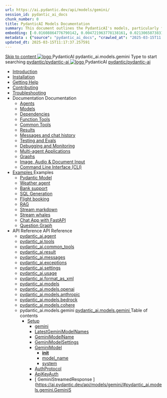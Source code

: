 ```yaml
---
url: https://ai.pydantic.dev/api/models/gemini/
session_id: pydantic_ai_docs
chunk_number: 0
title: PydanticAI Models Documentation
summary: This document outlines the PydanticAI's models, particularly focusing on the Gemini model. It serves as a guide for installation, usage, and contributing to the PydanticAI project.
embedding: [-0.01608864776790142, 0.004721963778138161, 0.021306587383151054, -0.004684595391154289, -0.005285881459712982, 0.005775063298642635, -0.019743923097848892, 0.01077558845281601, 0.012508108280599117, 0.0076638488098979, -0.02519286423921585, -0.05652767792344093, -0.0186160858720541, -0.043183885514736176, 0.0014531079214066267, -0.02274695597589016, -0.034487318247556686, 0.0227605439722538, -0.008553887717425823, 0.05674509331583977, 0.0578865185379982, 0.0338078998029232, -0.004728757776319981, 0.017257248982787132, 0.005370808765292168, 0.0269050020724535, -0.025464631617069244, 0.02608969807624817, -0.007283374201506376, -0.040737975388765335, 0.06734403222799301, -0.020110808312892914, -0.004582682624459267, -0.025451043620705605, -0.017610546201467514, 0.019743923097848892, 0.006851942744106054, 0.007731790654361248, -0.013275851495563984, 0.03647122532129288, 0.007310550659894943, -0.029079142957925797, 0.014349333941936493, 0.009083835408091545, -0.07718202471733093, 0.010191288776695728, 0.008125853724777699, -0.006396731827408075, 0.028019249439239502, -0.018330730497837067, -0.04348282888531685, 0.026130463927984238, -0.02732624113559723, 0.03225882351398468, -5.8652985899243504e-05, -0.038210537284612656, -0.032530590891838074, 0.013099202886223793, -0.022828485816717148, -0.04247729107737541, -0.009967080317437649, -0.0043992395512759686, -0.024554211646318436, 0.06500682979822159, -0.02318178303539753, 0.0046913898549973965, -0.06940946727991104, 0.01216160412877798, -0.058973588049411774, -0.02115711383521557, 0.01402321271598339, 0.013982447795569897, -0.0062608481384813786, -0.05870182067155838, -0.01531410962343216, -0.011251182295382023, 0.0007562785176560283, 0.07506223767995834, -0.015463581308722496, -0.026986531913280487, 0.009634164161980152, 0.041498925536870956, 0.015830468386411667, -0.004633639007806778, -0.014131919480860233, 0.024703683331608772, -0.0322316475212574, -0.014294980093836784, -0.004762728698551655, -0.04247729107737541, -0.014906457625329494, -0.014403687790036201, -0.014390098862349987, 0.019078092649579048, 0.07201843708753586, -0.015939174219965935, 0.015857644379138947, -0.013323411345481873, 0.0071746669709682465, 0.048619240522384644, 0.023467140272259712, -0.005876976065337658, -0.08131289482116699, 0.03421555086970329, 0.037014760076999664, -0.041172806173563004, -0.025926638394594193, -0.008594653569161892, -0.023331256583333015, 0.027203945443034172, -0.11082686483860016, -0.013051643036305904, 0.015871232375502586, -0.019512919709086418, -0.07598624378442764, 0.011020179837942123, -0.00930804293602705, 0.01818125881254673, -0.023847615346312523, -0.0688115805387497, -0.03725935146212578, -0.0020263679325580597, 0.02152400091290474, -0.03421555086970329, 0.0323675312101841, 0.0003371617931406945, -0.03133481368422508, -0.044080719351768494, -0.06207174062728882, -0.03666146099567413, 0.02193165197968483, 0.005452339071780443, 0.011441419832408428, -0.01653706468641758, 0.003378411987796426, -0.036090750247240067, -0.028291016817092896, -0.012677962891757488, 0.0015601164195686579, 0.024527033790946007, 0.02557333931326866, -0.04250446707010269, -0.0036348928697407246, 0.024092204868793488, -0.010836736299097538, 0.006970841437578201, -0.04720604792237282, 0.00788805726915598, -0.06598519533872604, 0.012412989512085915, 0.03228600323200226, 0.0230866651982069, -0.01386015210300684, -0.03220447152853012, -0.018901443108916283, 0.025342337787151337, 0.0027822216507047415, 0.019512919709086418, -0.00782011542469263, -0.05090208724141121, -0.025926638394594193, 0.06723532825708389, -0.036172278225421906, -0.0037062319461256266, -0.044026367366313934, 0.031117400154471397, -0.06120208278298378, -0.0034752292558550835, -0.06924640387296677, -0.04266752675175667, 0.030274920165538788, -0.013506853953003883, -0.030057506635785103, -0.004375459626317024, -0.009036275558173656, -0.035329800099134445, -0.025763576850295067, -0.013180732727050781, -0.04663533717393875, -0.03141634538769722, -0.011455007828772068, 0.0017936667427420616, -0.0388084277510643, -0.03812900558114052, -0.022801309823989868, 0.00014405811089091003, 0.008920774795114994, -0.006919884588569403, 0.005527075380086899, 0.014199861325323582, 0.01698547974228859, 0.048102881759405136, 0.04185222461819649, 0.0347319096326828, 0.006063816603273153, -0.023453552275896072, 0.04220552369952202, -0.024296032264828682, 0.005676547531038523, 0.05864746868610382, 0.015123872086405754, -0.0010615924838930368, 0.047776758670806885, 0.025029804557561874, -0.027570832520723343, -0.036634285002946854, 0.029513971880078316, 0.01153653860092163, -0.014607513323426247, -0.010891090147197247, 0.034514497965574265, -0.06332187354564667, 0.014498806558549404, -0.00990593247115612, -0.01053099799901247, 0.025056980550289154, -0.06348492950201035, -0.014838515780866146, 0.010177699849009514, 0.018276376649737358, -0.04864641651511192, 0.060604196041822433, 0.03503085672855377, 0.015205401927232742, -0.01301087811589241, 0.00692667905241251, 0.04187940061092377, -0.024921096861362457, 0.023344844579696655, 0.03478626534342766, -0.0007456626044586301, 0.017202895134687424, -0.004270149860531092, -0.02111634984612465, -0.019268328323960304, -0.05283163860440254, 0.02733982913196087, 0.005829417146742344, 0.005751283839344978, -0.036607109010219574, -0.0067194560542702675, 0.004392445087432861, -0.023643789812922478, 0.0140775665640831, 0.01940421387553215, -0.010483439080417156, -0.009362396784126759, -0.06299574673175812, 0.044923197478055954, 0.039107371121644974, 0.02569563500583172, 0.005819225683808327, 0.001712136436253786, 0.0007868523825891316, 0.01447162963449955, -0.011849070899188519, -0.029486794024705887, 0.023439962416887283, -0.02522004209458828, 0.0019210578175261617, -0.03935196250677109, 0.022515952587127686, -0.0051635862328112125, -0.00974966585636139, -0.025287983939051628, 0.012345047667622566, -0.028807375580072403, 0.000378351571271196, -0.0478854663670063, -0.06397411227226257, 0.03527544438838959, 0.023005135357379913, 0.06114773079752922, -0.0301933903247118, -0.05250551924109459, 0.0068621342070400715, -0.027054473757743835, 0.05090208724141121, 0.03011186048388481, 0.00703878328204155, 0.023643789812922478, -0.012555667199194431, 0.02645658515393734, 0.05378282442688942, 0.004528329242020845, 0.04554826393723488, 0.006848545745015144, 0.008153030648827553, 0.016251707449555397, -0.010157317854464054, 0.05413612350821495, 0.0230866651982069, 0.034161198884248734, -0.04054773971438408, 0.03152505308389664, -0.009226513095200062, 0.07489917427301407, 0.01819484680891037, 0.00556784076616168, 0.010157317854464054, 0.05003243312239647, 0.01511028315871954, -0.02108917199075222, -0.026687586680054665, -0.023304078727960587, 0.018507380038499832, -0.0036518783308565617, -0.010204876773059368, 0.032911065965890884, -0.035003677010536194, -0.035384152084589005, 0.00843838695436716, -0.004137663170695305, -0.05220657214522362, -0.006342378444969654, -0.03195988014340401, 0.019730335101485252, -0.0003369494806975126, 0.02610328607261181, -0.0040935007855296135, -0.036579929292201996, -0.04378177598118782, -0.011033767834305763, 0.030437981709837914, -0.032856713980436325, 0.014689043164253235, 0.02856278419494629, -0.038183361291885376, -0.007344521582126617, -0.017542604357004166, 0.01448521763086319, -0.08153031021356583, 0.004864641465246677, 0.02728547528386116, 0.005612002685666084, -0.03924325481057167, -0.013996035791933537, 0.008153030648827553, -0.024989038705825806, 0.035737451165914536, -0.01906450279057026, -0.02978573925793171, -0.022651836276054382, 0.017488250508904457, -0.024961862713098526, -0.010816354304552078, 0.01549075823277235, 0.048972535878419876, -0.01424062717705965, -0.01564023084938526, -0.006970841437578201, -0.02030104584991932, 0.014987988397479057, 0.02685064822435379, -0.03269365429878235, -0.04557543992996216, -0.0006412019138224423, -0.022611072286963463, -0.01811331696808338, 0.020314635708928108, -0.07745379209518433, -0.010503821074962616, 0.004586079623550177, -0.006019654218107462, 0.020355399698019028, 0.008411210030317307, -0.0031779834534972906, -0.03690605238080025, -0.016333237290382385, -0.009647753089666367, 0.02062716707587242, 0.011244388297200203, -0.04291211813688278, 0.0015762526309117675, -0.023684553802013397, -0.020423341542482376, -0.033291541039943695, -0.0062438626773655415, 0.0022352891974151134, 0.022977957502007484, 0.04084668308496475, -0.0010480041382834315, 0.0046913898549973965, 0.019200386479496956, 0.026239169761538506, -0.011094915680587292, -0.017474662512540817, 0.026755528524518013, -0.03217729553580284, 0.04119998216629028, 0.0247988011687994, -0.025491809472441673, -0.0026497349608689547, -0.015409228391945362, 0.006349172443151474, 0.0004976745694875717, -0.0029299953021109104, 0.029731385409832, 0.03671581670641899, -0.002062037354335189, 0.011862659826874733, -0.03484061732888222, -0.0005885469145141542, -0.012589638121426105, -0.014199861325323582, -0.01448521763086319, 0.05321211367845535, 0.04935301095247269, 0.04011291265487671, -0.023236136883497238, 0.05236963555216789, -0.013955270871520042, 0.022950781509280205, -0.03198705613613129, -0.04576567932963371, -0.05245116353034973, 0.028753021731972694, 0.01198495551943779, 0.017039833590388298, 0.05821263790130615, -0.02647017315030098, -0.07924745976924896, -0.03424273058772087, -0.008234561420977116, -0.06674614548683167, 0.0495976023375988, 0.01470263209193945, -0.03666146099567413, 0.0016722205327823758, -0.059354063123464584, -0.007575524505227804, 0.023738907650113106, 0.05386435613036156, 0.004694786854088306, -0.004762728698551655, -0.01470263209193945, -0.01697189174592495, 0.011203623376786709, -0.017284424975514412, 0.0071746669709682465, 0.0289432592689991, -0.052288103848695755, -0.014145508408546448, 0.03106304630637169, -0.004789905622601509, -0.01948574371635914, -0.01985262893140316, -0.01698547974228859, -0.024703683331608772, -0.05565802380442619, 0.011516155675053596, -0.004351680167019367, 0.017121365293860435, 0.03016621433198452, -0.002534233732149005, -0.029948798939585686, 0.057669103145599365, -0.019553685560822487, 0.07440999150276184, -0.0173659548163414, 0.026782706379890442, 0.009804019704461098, -0.024989038705825806, 0.027108827605843544, -0.016618594527244568, -0.016713712364435196, 0.002444210695102811, 0.014920046553015709, 0.0005617947899736464, 0.007731790654361248, 0.011971366591751575, -0.056038498878479004, 0.00630501052364707, -0.01052420400083065, -0.0028093985747545958, -0.0113802719861269, -2.8424139600247145e-05, 0.020124398171901703, 0.0034123831428587437, 0.009090629406273365, 0.004283738322556019, -0.017121365293860435, 0.0054761189967393875, 0.017624134197831154, -0.016849596053361893, 0.07098571956157684, -0.01943138986825943, -0.04389048367738724, 0.034161198884248734, 0.002564807655289769, -0.0276931282132864, -0.015137460082769394, 0.027000119909644127, -0.0169039499014616, 0.059462770819664, 0.014621101319789886, -0.04927148297429085, -0.05582108348608017, -0.02066793292760849, -0.014172685332596302, 0.019648803398013115, -0.026307111606001854, 0.003808144712820649, 0.03128046169877052, -0.018765559419989586, -0.0294052641838789, 0.007847292348742485, -0.026293523609638214, -0.03508520871400833, 0.024282442405819893, -0.05014113709330559, -0.0017953652422875166, -0.00013322987069841474, 0.026130463927984238, 0.012283899821341038, 0.0235486701130867, -0.0037130259443074465, 0.019703157246112823, 0.018507380038499832, -0.012800258584320545, 0.037395235151052475, -0.0025817931164056063, 0.006658308207988739, -0.007099930662661791, -0.004056132864207029, -0.009668136015534401, -0.009375985711812973, -0.042015284299850464, -0.02565486915409565, -0.003142313798889518, 0.035384152084589005, -0.0035873334854841232, -0.005010716617107391, -0.036987584084272385, -0.03967808187007904, 0.010191288776695728, 0.008995510637760162, -0.010564968921244144, -0.027598008513450623, -0.02320896089076996, -0.016659358516335487, 0.013309822417795658, -0.044461194425821304, 0.0019465361256152391, 0.0017529015894979239, 0.027502890676259995, -0.012752698734402657, 0.0006488453363999724, -0.0005155093385837972, 0.03750394284725189, 0.07712767273187637, -0.05071185156702995, 0.023290490731596947, -0.02517927624285221, 0.0021078982390463352, 0.01097941491752863, -0.016659358516335487, 0.004429813474416733, 0.0294052641838789, 0.02727188728749752, -0.029975976794958115, -0.004035750404000282, 0.0372321717441082, 0.032856713980436325, -0.02069510892033577, 0.03734087944030762, 0.02315460704267025, -0.016401180997490883, -0.017501838505268097, -0.03522109240293503, -0.020504871383309364, -0.00040595297468826175, 0.008716948330402374, -0.011427830904722214, -0.020396165549755096, -0.012528490275144577, -0.014104743488132954, -0.013269057497382164, -0.010632910765707493, -0.0030607834924012423, -0.02773389220237732, -0.022651836276054382, -0.0012594733852893114, 0.010177699849009514, -0.035737451165914536, 0.0347319096326828, -0.003211954375728965, -0.00692667905241251, 0.007684231270104647, 0.011923807673156261, 0.031171754002571106, -0.017556192353367805, 0.0061215669848024845, -0.006787397898733616, -0.0013928094413131475, -0.013778622262179852, 0.04133586585521698, -0.006138552911579609, -0.044868845492601395, 0.022176243364810944, 0.026307111606001854, 0.0014539571711793542, -0.022013183683156967, 0.05334799736738205, 0.0018106522038578987, -0.01570817269384861, 0.00033227846142835915, -9.825039160205051e-05, -0.03378072381019592, -0.004538520239293575, -0.022624660283327103, 0.02185012213885784, -0.018874265253543854, -0.036145102232694626, -0.01819484680891037, 0.035329800099134445, -0.015789702534675598, 0.008377239108085632, 0.05541343241930008, -0.014811338856816292, 0.0040901037864387035, 0.016428356990218163, 0.0050446875393390656, 0.0031592994928359985, 0.032503414899110794, 0.009980668313801289, -0.006950458511710167, -0.05035855248570442, -0.019757511094212532, 0.01237901858985424, -0.01896938495337963, 0.002952076494693756, 0.03432425856590271, 0.016034293919801712, -0.023263314738869667, 0.010476644150912762, 0.011944189667701721, -0.03299259766936302, -0.006464674137532711, -0.03103587031364441, -0.017474662512540817, 0.03212293982505798, -0.01812690496444702, -0.03421555086970329, 0.02886172942817211, -0.023032311350107193, -0.0008883406408131123, -0.014811338856816292, -0.003845512866973877, -0.022257773205637932, 0.010408702306449413, -0.012766287662088871, 0.025124922394752502, -0.01425421517342329, 0.02516568824648857, -0.025926638394594193, -0.002568204654380679, -0.018520968034863472, -0.01781437173485756, 0.030410803854465485, -0.03913454711437225, 0.028291016817092896, 0.014525982551276684, -0.01774642989039421, -0.004701580852270126, 0.0103611433878541, 0.04171634092926979, 0.021292999386787415, 0.003522788640111685, 0.006940267514437437, -0.0044569899328053, 0.032068587839603424, 0.02020592801272869, 0.02106199599802494, -0.0029656649567186832, -0.0008144538151100278, -0.006957252975553274, -0.04840182512998581, -0.046091798692941666, 0.027000119909644127, -0.015191813930869102, 0.011305536143481731, -0.0853894054889679, 0.024160146713256836, 0.06723532825708389, -0.027502890676259995, 0.013785416260361671, -0.0024510049261152744, 0.0197982769459486, 0.03625380992889404, 0.02685064822435379, 0.006440894212573767, 0.019526507705450058, -0.02520645409822464, 0.004762728698551655, 0.007378492970019579, 0.0039508226327598095, 0.021591942757368088, -0.013112790882587433, -0.11033768206834793, -0.02394273318350315, 0.012555667199194431, 0.0004564847913570702, 0.004358474165201187, -0.034487318247556686, 0.0047083753161132336, 0.010558174923062325, 0.00046497752191498876, 0.020477695390582085, -0.07712767273187637, -0.039487846195697784, 0.030084682628512383, -0.00991952046751976, 0.02350790426135063, -0.012487725354731083, -0.0044230190105736256, 0.004164839629083872, 0.006328789982944727, -0.01732519082725048, -0.009348808787763119, -0.0405205637216568, 0.027136003598570824, -0.018507380038499832, 0.01945856586098671, 0.0011686010984703898, -0.015191813930869102, -0.013078819960355759, 0.029541147872805595, -0.043129533529281616, -0.014403687790036201, 0.013955270871520042, -0.00022187283320818096, 0.01487928070127964, -0.016618594527244568, 0.014294980093836784, -0.0009443926974199712, -0.05239681154489517, 0.014525982551276684, -0.005713915452361107, 0.02108917199075222, 0.00782690942287445, -0.00012951428652741015, -0.013520442880690098, 0.0009690216393209994, -0.03755829483270645, -0.030410803854465485, 0.01284781750291586, 0.06658308207988739, 0.0044060335494577885, -0.00024904959718696773, -0.0035125974100083113, 0.010639704763889313, 0.018847089260816574, -0.01732519082725048, 0.010449467226862907, -0.03138916939496994, -0.00433469470590353, -0.0008925870060920715, -0.03850948065519333, 0.020423341542482376, 0.010490233078598976, -0.01053779199719429, -0.027068061754107475, 0.038944311439991, -0.006206494756042957, -0.024173736572265625, 0.02735341712832451, 0.0023609818890690804, -0.017923079431056976, -0.019961336627602577, 0.010401908308267593, -0.003665466792881489, -0.006794192362576723, 0.016618594527244568, 0.026239169761538506, -0.021292999386787415, 0.002848464995622635, -0.02020592801272869, 0.018751971423625946, 0.004314312245696783, -0.00641711475327611, -0.004137663170695305, -0.007099930662661791, 0.01687677390873432, 0.00518396869301796, -0.0021588546223938465, -0.012718727812170982, -0.019526507705450058, -0.046091798692941666, -0.01568099483847618, -0.039053015410900116, 0.010449467226862907, -0.011624863371253014, 0.005262102000415325, 0.004637036006897688, -0.02935091033577919, 0.0010055404854938388, -0.09386856108903885, -0.0011991749051958323, 0.01238581258803606, 0.008302503265440464, 0.047776758670806885, -0.022801309823989868, 0.01739313267171383, 0.034106846898794174, -0.0016306061297655106, -0.029486794024705887, -0.0036179074086248875, -0.00046794998343102634, -0.017501838505268097, -0.00546253053471446, 0.02649734914302826, -0.018439438194036484, 0.04171634092926979, -0.01867043972015381, 0.03141634538769722, 0.005391191691160202, -0.01867043972015381, 0.009980668313801289, -0.013044849038124084, 0.030383627861738205, -0.04043903201818466, -0.018344318494200706, 0.011305536143481731, 0.03625380992889404, 0.011910218745470047, -0.012440166436135769, -0.028372546657919884, -0.011679216288030148, 0.017039833590388298, 0.04258599877357483, 0.000189175785635598, 0.051961980760097504, -0.011081327684223652, 0.023018723353743553, 0.02267901413142681, 0.020436929538846016, 0.01403680071234703, -0.03386225551366806, 0.0075075821951031685, 0.047369107604026794, 0.02436397410929203, 0.01936344802379608, -0.012304281815886497, 0.010490233078598976, 0.0025766973849385977, 0.021374529227614403, -0.012066485360264778, 0.06087596341967583, -0.006593763362616301, 0.034134022891521454, 0.007065959740430117, 0.02686423622071743, -0.03717781975865364, 0.013900917023420334, -0.005017511080950499, -0.0009681723895482719, 0.00928086694329977, 0.0013817688450217247, 0.004745743237435818, 0.001785174012184143, -0.027992071583867073, -0.021591942757368088, -0.04014008864760399, -0.013595178723335266, -0.007330933585762978, 0.0013265659799799323, -0.015300520695745945, 0.03060104139149189, 0.009151777252554893, -0.019608039408922195, -0.01221595797687769, 0.02603534422814846, -0.023861203342676163, 0.022420834749937057, -0.02523363009095192, -0.03239470720291138, -0.0008174262475222349, -0.030084682628512383, -0.017542604357004166, 0.02357584796845913, -0.047776758670806885, -0.004147854167968035, -0.0038964692503213882, -0.028426900506019592, 0.02856278419494629, -0.008805273100733757, 0.014213450253009796, -0.025383101776242256, 0.014335745945572853, 0.004891818389296532, -0.008689772337675095, 0.0022930398117750883, -0.006478262133896351, 0.014811338856816292, 0.0038726895581930876, 0.007602700963616371, 0.04022161662578583, 0.0014063977869227529, -0.0010947142727673054, 0.005211145617067814, 0.021822946146130562, -0.001466696267016232, -0.0045487117022275925, -0.024690095335245132, 0.01776001788675785, 0.015422816388309002, -0.003998382017016411, 0.05870182067155838, 0.006471468135714531, -0.04000420495867729, -0.017991021275520325, -0.015517935156822205, 0.053103405982255936, -0.0011770938290283084, -0.04592873901128769, -0.010592145845293999, 0.006440894212573767, -0.03190552815794945, -0.004266752861440182, 0.0545981302857399, -0.009267278015613556, -0.04125433415174484, 0.0021163909696042538, 0.019689569249749184, -0.01550434622913599, 0.004501152317970991, 0.018480202183127403, 0.0123994005843997, -0.025722810998558998, 0.008424798026680946, -1.9573111785575747e-05, -0.02642940729856491, 0.03212293982505798, -0.022244185209274292, -0.004667609930038452, -0.0063831438310444355, 0.013982447795569897, 0.012868200428783894, -0.0314435213804245, -0.017664900049567223, -0.055984143167734146, -0.00024522788589820266, 0.00991272646933794, -0.005720709916204214, 0.01987980678677559, -0.02114352583885193, 0.02316819503903389, -0.041553281247615814, 0.0045249322429299355, 0.0035431713331490755, 0.003845512866973877, 0.012032514438033104, -0.03628098592162132, -0.04495037719607353, -0.021238645538687706, -0.013207909651100636, 0.02070869877934456, 0.043645892292261124, 0.00045436160871759057, -0.022013183683156967, 0.00911780633032322, -0.016768066212534904, -0.02437756210565567, 0.0028671491891145706, -0.02432320825755596, 0.023018723353743553, -0.001075180945917964, 0.016713712364435196, 0.05046726018190384, 0.020898934453725815, 0.035329800099134445, 0.06739838421344757, 0.04875512421131134, -0.015993528068065643, -0.027203945443034172, 0.012718727812170982, -0.034894973039627075, -0.017039833590388298, 0.0210484080016613, 0.015042341314256191, 0.046064622700214386, 0.009545840322971344, 0.001511707785539329, 0.0197982769459486, 0.005048085004091263, 0.01511028315871954, 0.02440473809838295, 0.01424062717705965, -0.0010199780808761716, 0.034134022891521454, 0.021306587383151054, 0.00010446070518810302, 0.05285881459712982, 0.004504549317061901, -0.0009129695827141404, 0.001138876425102353, 0.020178750157356262, 0.005703724455088377, 0.004209002014249563, 0.0029588707257062197, 0.013765033334493637, -0.009980668313801289, -0.020572813227772713, -0.013194321654736996, 0.021714238449931145, 0.015151049010455608, -0.007847292348742485, 0.004902009852230549, 0.005866785068064928, -0.016346827149391174, -0.014933634549379349, 0.0002726169768720865, -0.00557123776525259, 0.004664212930947542, -0.029269380494952202, -0.031579405069351196, -0.014458040706813335, -0.005387794226408005, 0.008703360334038734, 0.0061181699857115746, 0.011971366591751575, 0.039868321269750595, -0.010007845237851143, 0.0003163545625284314, 0.010612527839839458, -0.0062370686791837215, -0.019322682172060013, 0.02519286423921585, -0.027883365750312805, -0.01694471575319767, 0.023467140272259712, -0.01607505790889263, 0.016224531456828117, 0.002710882807150483, 0.005374206230044365, 0.0025444249622523785, 0.00950507540255785, 0.033726371824741364, 0.006281230598688126, -0.02064075693488121, -0.0010267723118886352, -0.006152140907943249, 0.046064622700214386, 0.030899986624717712, -0.00992631446570158, -0.039487846195697784, -0.01053099799901247, 0.01097941491752863, 0.008003558032214642, 0.006434100214391947, 0.013085613958537579, 0.02611687406897545, 0.007364904507994652, 0.02236648090183735, -0.008479151874780655, -0.0007227322203107178, 0.00866259541362524, 0.0588105283677578, -0.015449993312358856, 0.010327172465622425, 0.008485945872962475, -0.03677016869187355, 0.011305536143481731, 0.01948574371635914, 0.017243659123778343, 0.0026531319599598646, -0.01698547974228859, 0.02061357907950878, -0.01989339478313923, 0.02146964706480503, -0.024635741487145424, -0.0202602818608284, 0.012453754432499409, -0.029051965102553368, 0.0011312330607324839, -0.004280341323465109, -0.02316819503903389, 0.01284781750291586, 0.007582318503409624, -0.04171634092926979, 0.00013545920955948532, -0.004681198392063379, -0.032856713980436325, -0.037830062210559845, 0.01618376560509205, 0.000697678595315665, 0.02762518636882305, 0.016401180997490883, 0.003964411094784737, -0.03261212259531021, 0.00969531200826168, -0.013928093947470188, 0.02694576606154442, -0.016374003142118454, 0.007765761576592922, -0.026714764535427094, -0.002637845231220126, 0.019689569249749184, -0.005207748152315617, 0.009668136015534401, -0.01694471575319767, -0.00013800703163724393, 0.0227605439722538, -0.07593189179897308, 0.005717312917113304, 0.022230597212910652, -0.02818230912089348, -0.014213450253009796, 0.018779147416353226, -0.010089375078678131, 0.0006862134323455393, -0.004650624468922615, -0.036172278225421906, -0.02557333931326866, -0.0227605439722538, 0.00253593223169446, 0.0126304030418396, 0.024744447320699692, 0.0018836897797882557, 0.009763253852725029, 0.02194524183869362, -0.04098256677389145, -0.004171634092926979, -0.00754155358299613, 0.005713915452361107, -0.024921096861362457, 0.03869972005486488, 0.01031358353793621, -0.007113519124686718, 0.01525975577533245, -0.03638969361782074, -0.014906457625329494, -0.07886698096990585, -0.013201115652918816, 0.002568204654380679, -0.04495037719607353, -0.009844784624874592, -0.008411210030317307, -0.03834642097353935, 0.027883365750312805, 0.009620576165616512, -0.00765705481171608, 0.010857119224965572, 0.003961014095693827, 0.0041138832457363605, -0.008146236650645733, 0.08990075439214706, -0.0054557365365326405, -0.0348677933216095, 0.031660936772823334, 0.009437132626771927, 0.015246167778968811, 0.03543850779533386, 0.011101709678769112, 0.003699437715113163, -0.023480728268623352, -0.004969951696693897, 0.002637845231220126, 0.005482912994921207, 0.004552108701318502, 0.02929655648767948, 0.00382852740585804, 0.013336999341845512, -0.0013104298850521445, 0.03647122532129288, 0.015585877001285553, 0.04217834398150444, 0.03761264681816101, -0.04060209169983864, 0.002301532542333007, -0.014281392097473145, 0.0005316455499269068, 0.03513956069946289, -0.031144578009843826, 0.010653293691575527, 0.044814493507146835, -0.0013834673445671797, -0.016713712364435196, -0.013330205343663692, 0.008037528954446316, -0.01823561266064644, 0.02236648090183735, -0.013296234421432018, -0.013955270871520042, 0.009246896021068096, 0.012569255195558071, 0.022475188598036766, 0.00974287185817957, -0.007113519124686718, -0.029677031561732292, 0.00421919347718358, 0.01386015210300684, 0.0017019452061504126, -0.01138706598430872, -0.006743235979229212, 0.008961539715528488, -0.027095237746834755, -0.003444655565544963, -0.0005129615310579538, -0.011699599213898182, 0.013336999341845512, -0.03503085672855377, -0.010843531228601933, 0.0563102662563324, 0.015911998227238655, 0.025478221476078033, -0.03103587031364441, 0.016441944986581802, 0.0034888177178800106, 0.027502890676259995, -0.017134953290224075, -0.05620155856013298, 0.006145346909761429, -0.01031358353793621, 0.00273126526735723, 0.028617138043045998, -0.00010669005132513121, -0.0010539491195231676, 0.012827434577047825, -0.011264770291745663, 0.012202369049191475, 0.01277987565845251, -0.009797224774956703, 0.0038421156350523233, 0.0014276296133175492, 0.04375459626317024, 0.012868200428783894, -0.025002626702189445, 0.0019482346251606941, 0.02812795527279377, -0.04500472918152809, -0.0011677518486976624, 0.014580336399376392, -0.007208637893199921, -0.023018723353743553, -0.002097706776112318, 0.008146236650645733, 0.03011186048388481, 0.012929348275065422, 0.019621627405285835, 0.002004286739975214, 0.03057386539876461, -0.014784161932766438, 0.00044119785889051855, 0.00952545739710331, 0.02066793292760849, 0.03348178043961525, 0.02850843034684658, -0.03190552815794945, -0.0033240586053580046, -0.03179682046175003, -0.04478731378912926, 0.008846038021147251, -0.00455890316516161, -0.01781437173485756, 0.030818456783890724, 0.037802886217832565, 0.033155657351017, 0.0008246451034210622, -0.00038196099922060966, -0.01985262893140316, -0.005941520910710096, -0.005340235307812691, -0.01564023084938526, -0.013826181180775166, -0.030899986624717712, 0.02187729813158512, -0.02396991103887558, -0.02602175623178482, -0.020029278472065926, -0.0026293525006622076, 0.02142888307571411, 0.0033070731442421675, -0.003082864684984088, -0.019594449549913406, -0.010959031991660595, -0.013031261041760445, -0.0017902696272358298, 0.015911998227238655, -0.026524526998400688, 0.012514902278780937, 0.013540824875235558, 0.028399722650647163, -0.016863185912370682, -0.010007845237851143, 0.016387591138482094, -0.003882880788296461, 0.022882839664816856, 0.027489302679896355, -0.019295506179332733, 0.020803816616535187, -0.001603429322130978, -0.007229020353406668, 0.00247988011687994, -0.019105268642306328, -0.013547618873417377, -0.015572289004921913, -0.008411210030317307, 0.003777570789679885, 0.014852103777229786, 0.018086139112710953, -0.04717887192964554, 0.01345929503440857, -0.03013903647661209, -0.018466614186763763, -0.0018276376649737358, -0.008411210030317307, 0.0060841990634799, -0.0306553952395916, -0.024296032264828682, 0.015436404384672642, 0.018901443108916283, 0.012141221202909946, 0.03258494660258293, 0.014525982551276684, -0.006468071136623621, 0.02394273318350315, -0.0048578474670648575, 0.0024849758483469486, 0.0269050020724535, 0.013058437034487724, -0.021782180294394493, 0.03179682046175003, 0.013588384725153446, 0.010102964006364346, -0.007942411117255688, -0.0126304030418396, -0.01277987565845251, 0.027054473757743835, -0.031144578009843826, -0.010816354304552078, 0.016319649294018745, -0.023657377809286118, 0.0074804057367146015, 0.006794192362576723, -0.048537708818912506, -0.005340235307812691, -0.001176244579255581, -0.005156791768968105, -0.009756459854543209, 0.024608563631772995, 0.020070044323801994, 0.009953491389751434, -0.001820843550376594, 0.02153758890926838, -0.004626845009624958, -0.025301571935415268, 0.0098991384729743, 0.03138916939496994, -0.006281230598688126, -0.03443296626210213, 0.01199854351580143, 0.022203419357538223, 0.014281392097473145, -0.024499857798218727, -0.0038896750193089247, -0.010952237993478775, -0.0011991749051958323, -0.0005617947899736464, 0.0030149228405207396, 0.032911065965890884, -0.002461196156218648, 0.01619735360145569, 0.004698183853179216, 0.011122092604637146, -0.017094187438488007, -0.0051669832319021225, 0.012514902278780937, -0.0008713551796972752, -0.014308569021522999, -0.001502365805208683, -0.00889359787106514, 0.024744447320699692, -0.005544060841202736, -0.005143203306943178, 0.02858996018767357, 0.024173736572265625, -0.01691753789782524, -0.0033648237586021423, -0.019988514482975006, -0.025546163320541382, -0.018819913268089294, -0.012460548430681229, -0.012324664741754532, 0.045711323618888855, -0.0026531319599598646, -0.007072754204273224, 0.0002141232107533142, -0.00754155358299613, 0.018031787127256393, 0.005533869378268719, 0.0007278278353624046, -0.0007142394315451384, -0.015164637006819248, -0.029921622946858406, 0.018792735412716866, 0.03312848135828972, 0.03190552815794945, 0.014498806558549404, -0.02231212705373764, 0.0240106750279665, -0.030383627861738205, -0.015871232375502586, -0.012528490275144577, -0.025980990380048752, 0.007521170657128096, -0.023358432576060295, 0.012664373964071274, 0.03274800628423691, -0.019947748631238937, 0.021021230146288872, 0.029051965102553368, -0.036987584084272385, -0.02398349903523922, -0.018289964646100998, -0.02195882983505726, -0.003261212259531021, 0.012480931356549263, -0.01527334377169609, -0.013112790882587433, 0.02236648090183735, 0.0019805070478469133, 0.0023966513108462095, 0.001431026728823781, -0.01771925389766693, -0.015015164390206337, 0.015286932699382305, 0.011067738756537437, 0.0009639260242693126, -0.030302098020911217, 0.013044849038124084, 0.011679216288030148, -0.00030573864933103323, -0.01549075823277235, 0.0190101508051157, 0.006148743908852339, 0.05902794376015663, -0.016306061297655106, 0.021306587383151054, -0.008404416032135487, 0.018289964646100998, 0.03190552815794945, 0.01113568153232336, -0.009552634321153164, 0.006019654218107462, -0.005289278458803892, -0.0068621342070400715, -0.017692076042294502, 0.0455210879445076, 0.001466696267016232, -0.0022641646210104227, 0.03125328570604324, 0.011713187210261822, 0.0428849421441555, -0.012358635663986206, 0.04125433415174484, 0.03812900558114052, -0.005340235307812691, -0.015300520695745945, -0.00012452479859348387, 0.02603534422814846, 0.023276902735233307, -0.00974966585636139, 0.03853665664792061, -0.01345929503440857, 0.021360941231250763, 0.007765761576592922, -0.005217939615249634, 0.008370445109903812, -0.0004378007724881172, 0.01985262893140316, 0.008139442652463913, -0.03962372988462448, -0.0025291380006819963, 0.016849596053361893, 0.003933837171643972, 0.007786144502460957, -0.00456230016425252, 0.04269470274448395, -0.014852103777229786, 0.014824927784502506, -0.00033801107201725245, -0.015789702534675598, 0.025138510391116142, 0.01487928070127964, 0.006437497213482857, -0.03475908935070038, -0.008356856182217598, 0.0064307027496397495, -0.0323675312101841, -0.01562664285302162, 0.008581064641475677, 0.03136198967695236, -0.019608039408922195, -0.008750919252634048, -0.010266024619340897, 0.021415293216705322, 0.006899502128362656, 0.04334694519639015, -0.003845512866973877, -0.010965825989842415, 0.0031321225687861443, -0.038591012358665466, 0.025369513779878616, -0.03426990658044815, -0.02111634984612465, -0.012535284273326397, -0.02024669200181961, 0.018058963119983673, 0.020124398171901703, -0.0028824361506849527, 0.045656971633434296, 0.00022144820832181722, -0.04587438702583313, 0.008166618645191193, -0.0018582115881145, 0.010728029534220695, 0.002732963766902685, 0.006379746366292238, -0.03728652745485306, -0.005530472379177809, -0.012671168893575668, -0.038264889270067215, -0.008791685104370117, 0.026769116520881653, -0.03174246475100517, 0.038183361291885376, -0.04337412491440773, -0.004487563855946064, 0.01778719574213028, 0.023738907650113106, -0.0012068183859810233, 0.0008382334490306675, 0.017882313579320908, 0.007915234193205833]
metadata : {"source": "pydantic_ai_docs", "crawled_at": "2025-03-15T11:17:37.257591", "url_path": "/api/models/gemini/", "chunk_size": 5000}
updated_dt: 2025-03-15T11:17:37.257591
---
```

[ Skip to content ](https://ai.pydantic.dev/api/models/gemini/#pydantic_aimodelsgemini)
[ ![logo](https://ai.pydantic.dev/img/logo-white.svg) ](https://ai.pydantic.dev/ "PydanticAI")
PydanticAI 
pydantic_ai.models.gemini 
Type to start searching
[ pydantic/pydantic-ai  ](https://github.com/pydantic/pydantic-ai "Go to repository")
[ ![logo](https://ai.pydantic.dev/img/logo-white.svg) ](https://ai.pydantic.dev/ "PydanticAI") PydanticAI 
[ pydantic/pydantic-ai  ](https://github.com/pydantic/pydantic-ai "Go to repository")
  * [ Introduction  ](https://ai.pydantic.dev/)
  * [ Installation  ](https://ai.pydantic.dev/install/)
  * [ Getting Help  ](https://ai.pydantic.dev/help/)
  * [ Contributing  ](https://ai.pydantic.dev/contributing/)
  * [ Troubleshooting  ](https://ai.pydantic.dev/troubleshooting/)
  * Documentation  Documentation 
    * [ Agents  ](https://ai.pydantic.dev/agents/)
    * [ Models  ](https://ai.pydantic.dev/models/)
    * [ Dependencies  ](https://ai.pydantic.dev/dependencies/)
    * [ Function Tools  ](https://ai.pydantic.dev/tools/)
    * [ Common Tools  ](https://ai.pydantic.dev/common_tools/)
    * [ Results  ](https://ai.pydantic.dev/results/)
    * [ Messages and chat history  ](https://ai.pydantic.dev/message-history/)
    * [ Testing and Evals  ](https://ai.pydantic.dev/testing-evals/)
    * [ Debugging and Monitoring  ](https://ai.pydantic.dev/logfire/)
    * [ Multi-agent Applications  ](https://ai.pydantic.dev/multi-agent-applications/)
    * [ Graphs  ](https://ai.pydantic.dev/graph/)
    * [ Image, Audio & Document Input  ](https://ai.pydantic.dev/input/)
    * [ Command Line Interface (CLI)  ](https://ai.pydantic.dev/cli/)
  * [ Examples  ](https://ai.pydantic.dev/examples/)
Examples 
    * [ Pydantic Model  ](https://ai.pydantic.dev/examples/pydantic-model/)
    * [ Weather agent  ](https://ai.pydantic.dev/examples/weather-agent/)
    * [ Bank support  ](https://ai.pydantic.dev/examples/bank-support/)
    * [ SQL Generation  ](https://ai.pydantic.dev/examples/sql-gen/)
    * [ Flight booking  ](https://ai.pydantic.dev/examples/flight-booking/)
    * [ RAG  ](https://ai.pydantic.dev/examples/rag/)
    * [ Stream markdown  ](https://ai.pydantic.dev/examples/stream-markdown/)
    * [ Stream whales  ](https://ai.pydantic.dev/examples/stream-whales/)
    * [ Chat App with FastAPI  ](https://ai.pydantic.dev/examples/chat-app/)
    * [ Question Graph  ](https://ai.pydantic.dev/examples/question-graph/)
  * API Reference  API Reference 
    * [ pydantic_ai.agent  ](https://ai.pydantic.dev/api/agent/)
    * [ pydantic_ai.tools  ](https://ai.pydantic.dev/api/tools/)
    * [ pydantic_ai.common_tools  ](https://ai.pydantic.dev/api/common_tools/)
    * [ pydantic_ai.result  ](https://ai.pydantic.dev/api/result/)
    * [ pydantic_ai.messages  ](https://ai.pydantic.dev/api/messages/)
    * [ pydantic_ai.exceptions  ](https://ai.pydantic.dev/api/exceptions/)
    * [ pydantic_ai.settings  ](https://ai.pydantic.dev/api/settings/)
    * [ pydantic_ai.usage  ](https://ai.pydantic.dev/api/usage/)
    * [ pydantic_ai.format_as_xml  ](https://ai.pydantic.dev/api/format_as_xml/)
    * [ pydantic_ai.models  ](https://ai.pydantic.dev/api/models/base/)
    * [ pydantic_ai.models.openai  ](https://ai.pydantic.dev/api/models/openai/)
    * [ pydantic_ai.models.anthropic  ](https://ai.pydantic.dev/api/models/anthropic/)
    * [ pydantic_ai.models.bedrock  ](https://ai.pydantic.dev/api/models/bedrock/)
    * [ pydantic_ai.models.cohere  ](https://ai.pydantic.dev/api/models/cohere/)
    * pydantic_ai.models.gemini  [ pydantic_ai.models.gemini  ](https://ai.pydantic.dev/api/models/gemini/) Table of contents 
      * [ Setup  ](https://ai.pydantic.dev/api/models/gemini/#setup)
        * [ gemini  ](https://ai.pydantic.dev/api/models/gemini/#pydantic_ai.models.gemini)
        * [ LatestGeminiModelNames  ](https://ai.pydantic.dev/api/models/gemini/#pydantic_ai.models.gemini.LatestGeminiModelNames)
        * [ GeminiModelName  ](https://ai.pydantic.dev/api/models/gemini/#pydantic_ai.models.gemini.GeminiModelName)
        * [ GeminiModelSettings  ](https://ai.pydantic.dev/api/models/gemini/#pydantic_ai.models.gemini.GeminiModelSettings)
        * [ GeminiModel  ](https://ai.pydantic.dev/api/models/gemini/#pydantic_ai.models.gemini.GeminiModel)
          * [ __init__  ](https://ai.pydantic.dev/api/models/gemini/#pydantic_ai.models.gemini.GeminiModel.__init__)
          * [ model_name  ](https://ai.pydantic.dev/api/models/gemini/#pydantic_ai.models.gemini.GeminiModel.model_name)
          * [ system  ](https://ai.pydantic.dev/api/models/gemini/#pydantic_ai.models.gemini.GeminiModel.system)
        * [ AuthProtocol  ](https://ai.pydantic.dev/api/models/gemini/#pydantic_ai.models.gemini.AuthProtocol)
        * [ ApiKeyAuth  ](https://ai.pydantic.dev/api/models/gemini/#pydantic_ai.models.gemini.ApiKeyAuth)
        * [ GeminiStreamedResponse  ](https://ai.pydantic.dev/api/models/gemini/#pydantic_ai.models.gemini.GeminiS